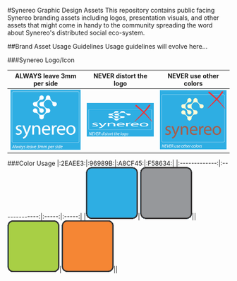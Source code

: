 #Synereo Graphic Design Assets
This repository contains public facing Synereo branding assets including logos, presentation visuals, and other assets that might come in handy to the community spreading the word about Synereo's distributed social eco-system.

##Brand Asset Usage Guidelines
Usage guidelines will evolve here...

###Synereo Logo/Icon


|ALWAYS leave 3mm per side|NEVER distort the logo|NEVER use other colors|
|:-------------:|:-------------:|:-----:|
|![Spacing][Usage-Spacing]|![Distortion][Usage-Distortion]|![Alternate Colors][Usage-Colors]|


###Color Usage
|:2EAEE3:|:96989B:|:A8CF45:|:F58634:|
|:-------------:|:-------------:|:-----:|:-----:|
|![2EAEE3][2EAEE3]|![96989B][96989B]||![A8CF45][A8CF45]|![F58634][F58634]||



[Usage-Spacing]: https://raw.githubusercontent.com/synereo/assets/master/documentation/Usage-Spacing.png "Spacing"
[Usage-Distortion]: https://raw.githubusercontent.com/synereo/assets/master/documentation/Usage-NeverDistort.png "Distortion"
[Usage-Colors]: https://raw.githubusercontent.com/synereo/assets/master/documentation/Usage-NoAltColors.png "Alternate Colors"
[2EAEE3]: https://raw.githubusercontent.com/synereo/assets/master/documentation/Color-2EAEE3.png "2EAEE3"
[96989B]: https://raw.githubusercontent.com/synereo/assets/master/documentation/Color-96989B.png "96989B"
[A8CF45]: https://raw.githubusercontent.com/synereo/assets/master/documentation/Color-A8CF45.png "A8CF45"
[F58634]: https://raw.githubusercontent.com/synereo/assets/master/documentation/Color-F58634.png "F58634"
